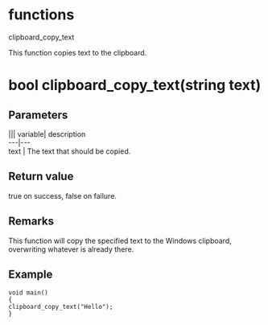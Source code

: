 # functions

clipboard_copy_text

  


This function copies text to the clipboard.  


# bool clipboard_copy_text(string text)

## Parameters

||| variable| description  
---|---  
text | The text that should be copied.  
  
## Return value

true on success, false on failure.

## Remarks

This function will copy the specified text to the Windows clipboard, overwriting whatever is already there.

## Example


```
void main()
{
clipboard_copy_text("Hello");
}

```
